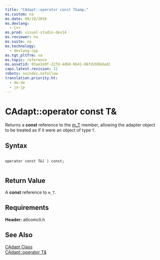 ```yaml
---
title: "CAdapt::operator const T&amp;"
ms.custom: na
ms.date: 09/19/2016
ms.devlang: 
  - C++
ms.prod: visual-studio-dev14
ms.reviewer: na
ms.suite: na
ms.technology: 
  - devlang-cpp
ms.tgt_pltfrm: na
ms.topic: reference
ms.assetid: 03ae2e9f-22fd-4db8-8b41-86fd269bdad2
caps.latest.revision: 12
robots: noindex,nofollow
translation.priority.ht: 
  - de-de
  - ja-jp
---
```

# CAdapt::operator const T&amp;
Returns a **const** reference to the [m_T](../vs140/CAdapt--m_T.md) member, allowing the adapter object to be treated as if it were an object of type `T`.  
  
## Syntax  
  
```  
  
operator const T&( ) const;  
  
```  
  
## Return Value  
 A **const** reference to `m_T`.  
  
## Requirements  
 **Header:** atlcomcli.h  
  
## See Also  
 [CAdapt Class](../vs140/CAdapt-Class.md)   
 [CAdapt::operator T&](../vs140/CAdapt--operator-T-.md)